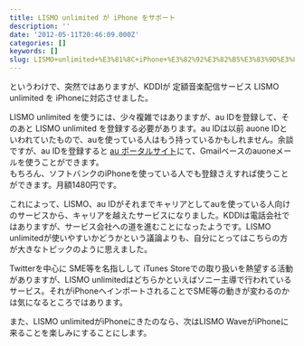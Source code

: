 ```yaml
---
title: LISMO unlimited が iPhone をサポート
description: ''
date: '2012-05-11T20:46:09.000Z'
categories: []
keywords: []
slug: LISMO+unlimited+%E3%81%8C+iPhone+%E3%82%92%E3%82%B5%E3%83%9D%E3%83%BC%E3%83%88
---
```

というわけで、突然ではありますが、KDDIが 定額音楽配信サービス LISMO unlimited を iPhoneに対応させました。

LISMO unlimited を使うには、少々複雑ではありますが、au IDを登録して、そのあと LISMO unlimited を登録する必要があります。au IDは以前 auone IDといわれていたもので、auを使っている人はもう持っているかもしれません。余談ですが、au IDを登録すると [au ポータルサイト](http://auone.jp/)にて、Gmailベースのauoneメールを使うことができます。  
もちろん、ソフトバンクのiPhoneを使っている人でも登録さえすれば使うことができます。月額1480円です。

これによって、LISMO、au IDがそれまでキャリアとしてauを使っている人向けのサービスから、キャリアを越えたサービスになりました。KDDIは電話会社ではありますが、サービス会社への道を進むことになったようです。LISMO unlimitedが使いやすいかどうかという議論よりも、自分にとってはこちらの方が大きなトピックのように思えました。

Twitterを中心に SME等を名指しして iTunes Storeでの取り扱いを熱望する活動がありますが、LISMO unlimitedはどちらかといえばソニー主導で行われているサービス。それがiPhoneへインポートされることでSME等の動きが変わるのかは気になるところではあります。

また、LISMO unlimitedがiPhoneにきたのなら、次はLISMO WaveがiPhoneに来ることを楽しみにすることにします。